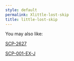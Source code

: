 ```yaml
---
style: default
permalink: Xlittle-lost-skip
title: little-lost-skip
---
```

You may also like:

[SCP-2627](http://scp-wiki.net/scp-2627)

[SCP-001-EX-J](http://scp-wiki.net/scp-001-ex-j)
